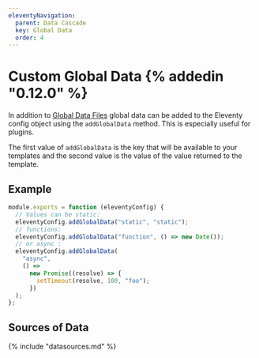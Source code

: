 ```yaml
---
eleventyNavigation:
  parent: Data Cascade
  key: Global Data
  order: 4
---
```


# Custom Global Data {% addedin "0.12.0" %}

In addition to [Global Data Files](/docs/data-global/) global data can be added to the Eleventy config object using the `addGlobalData` method. This is especially useful for plugins.

The first value of `addGlobalData` is the key that will be available to your templates and the second value is the value of the value returned to the template.

## Example

```js
module.exports = function (eleventyConfig) {
  // Values can be static:
  eleventyConfig.addGlobalData("static", "static");
  // functions:
  eleventyConfig.addGlobalData("function", () => new Date());
  // or async :
  eleventyConfig.addGlobalData(
    "async",
    () =>
      new Promise((resolve) => {
        setTimeout(resolve, 100, "foo");
      })
  );
};
```

## Sources of Data

{% include "datasources.md" %}
